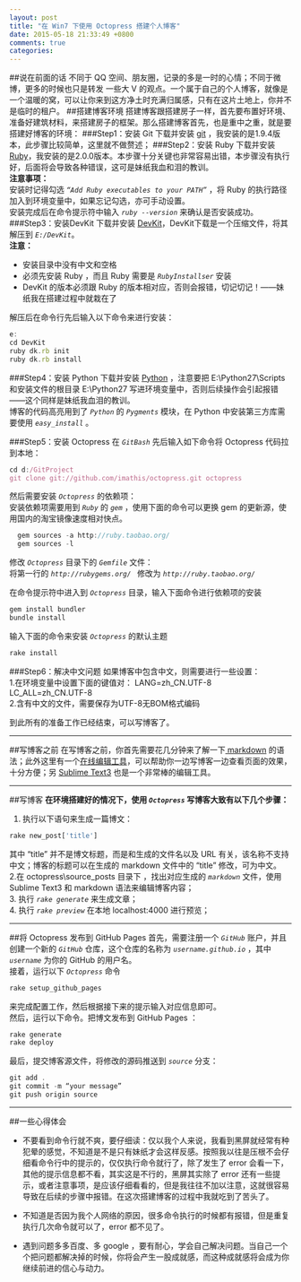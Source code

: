 ```yaml
---
layout: post
title: "在 Win7 下使用 Octopress 搭建个人博客"
date: 2015-05-18 21:33:49 +0800
comments: true
categories: 
---
```

##说在前面的话
不同于 QQ 空间、朋友圈，记录的多是一时的心情；不同于微博，更多的时候也只是转发
一些大 V 的观点。一个属于自己的个人博客，就像是一个温暖的窝，可以让你来到这方净土时充满归属感，只有在这片土地上，你并不是临时的租户。
##搭建博客环境
搭建博客跟搭建房子一样，首先要布置好环境、准备好建筑材料，来搭建房子的框架。那么搭建博客首先，也是重中之重，就是要搭建好博客的环境：
###Step1：安装 Git
下载并安装 [git](http://git-scm.com/) ，我安装的是1.9.4版本，此步骤比较简单，这里就不做赘述；
###Step2：安装 Ruby
下载并安装 [Ruby](http://rubyinstaller.org/downloads/)，我安装的是2.0.0版本。本步骤十分关键也非常容易出错，本步骤没有执行好，后面将会导致各种错误，这可是妹纸我血和泪的教训。  
**注意事项：**  
安装时记得勾选 *`“Add Ruby executables to your PATH”`* ，将 Ruby 的执行路径加入到环境变量中，如果忘记勾选，亦可手动设置。  
安装完成后在命令提示符中输入 *`ruby --version`* 来确认是否安装成功。   
###Step3：安装DevKit
下载并安装 [DevKit](http://rubyinstaller.org/downloads/)，DevKit下载是一个压缩文件，将其解压到 *`E:/DevKit`*。  
**注意：** 

- 安装目录中没有中文和空格  
- 必须先安装 Ruby ，而且 Ruby 需要是 *`RubyInstallser`* 安装  
- DevKit 的版本必须跟 Ruby 的版本相对应，否则会报错，切记切记！——妹纸我在搭建过程中就栽在了

解压后在命令行先后输入以下命令来进行安装：  
```javascript 
e:  
cd DevKit  
ruby dk.rb init  
ruby dk.rb install
```
###Step4：安装 Python
下载并安装 [Python](http://www.python.org/ftp/python/2.7.5/python-2.7.5.msi) ，注意要把 E:\Python27\Scripts 和安装文件的根目录 E:\Python27 写进环境变量中，否则后续操作会引起报错——这个同样是妹纸我血泪的教训。  
博客的代码高亮用到了 *`Python`* 的 *`Pygments`* 模块，在 Python 中安装第三方库需要使用 *`easy_install`* 。

###Step5：安装 Octopress
在 *`GitBash`* 先后输入如下命令将 Octopress 代码拉到本地：  
```javascript 
cd d:/GitProject   
git clone git://github.com/imathis/octopress.git octopress  
```
然后需要安装 *`Octopress`* 的依赖项：  
  安装依赖项需要用到 *`Ruby`* 的 *`gem`* ，使用下面的命令可以更换 gem 的更新源，使用国内的淘宝镜像速度相对快点。  
```javascript 
  gem sources -a http://ruby.taobao.org/   
  gem sources -l
```
修改 *`Octopress`* 目录下的 *`Gemfile`* 文件：  
  将第一行的 *`http://rubygems.org/ `* 修改为 *`http://ruby.taobao.org/`*   

在命令提示符中进入到 *`Octopress`* 目录，输入下面命令进行依赖项的安装  
```javascript   
gem install bundler  
bundle install
```
输入下面的命令来安装 *`Octopress`* 的默认主题  
```javascript  
rake install
```

###Step6：解决中文问题
如果博客中包含中文，则需要进行一些设置：      
1.在环境变量中设置下面的键值对：
LANG=zh_CN.UTF-8  
LC_ALL=zh_CN.UTF-8  
2.含有中文的文件，需要保存为UTF-8无BOM格式编码

到此所有的准备工作已经结束，可以写博客了。

***
##写博客之前
在写博客之前，你首先需要花几分钟来了解一下[ markdown](http://wowubuntu.com/markdown/#list) 的语法；此外这里有一个[在线编辑工具](http://mahua.jser.me/)，可以帮助你一边写博客一边查看页面的效果，十分方便；另 [Sublime Text3](http://www.sublimetext.com/3) 也是一个非常棒的编辑工具。

***
##写博客 
  **在环境搭建好的情况下，使用 *`Octopress`* 写博客大致有以下几个步骤：**  
  1. 执行以下语句来生成一篇博文：  
```javascript  
rake new_post['title']  
```  
其中 “title” 并不是博文标题，而是和生成的文件名以及 URL 有关，该名称不支持中文；博客的标题可以在生成的 markdown 文件中的 “title” 修改，可为中文。  
  2.在 octopress\source\_posts 目录下 ，找出对应生成的 *`markdown`* 文件，使用 Sublime Text3 和 markdown 语法来编辑博客内容；  
  3. 执行 *`rake generate`* 来生成文章；  
  4. 执行 *`rake preview`* 在本地 localhost:4000 进行预览；  
***
##将 Octopress 发布到  GitHub Pages
首先，需要注册一个 *`GitHub`* 账户，并且创建一个新的 *`GitHub`* 仓库，这个仓库的名称为 *`username.github.io`* ，其中 *`username`* 为你的 GitHub 的用户名。  
接着，运行以下 *`Octopress`* 命令  
```javascript   
rake setup_github_pages   
```   
来完成配置工作，然后根据接下来的提示输入对应信息即可。   
然后，运行以下命令。把博文发布到 GitHub Pages ：   
```javascript   
rake generate   
rake deploy  
```    
最后，提交博客源文件，将修改的源码推送到 *`source`* 分支：   
```javascript
git add .
git commit -m “your message”
git push origin source
```   
***
##一些心得体会
* 不要看到命令行就不爽，要仔细读：仅以我个人来说，我看到黑屏就经常有种犯晕的感觉，不知道是不是只有妹纸才会这样反感。按照我以往是压根不会仔细看命令行中的提示的，仅仅执行命令就行了，除了发生了 error 会看一下，其他的提示信息都不看，其实这是不行的，黑屏其实除了 error 还有一些提示，或者注意事项，是应该仔细看看的，但是我往往不加以注意，这就很容易导致在后续的步骤中报错。在这次搭建博客的过程中我就吃到了苦头了。

* 不知道是否因为我个人网络的原因，很多命令执行的时候都有报错，但是重复执行几次命令就可以了，error 都不见了。

* 遇到问题多多百度、多 google ，要有耐心，学会自己解决问题。当自己一个个把问题都解决掉的时候，你将会产生一股成就感，而这种成就感将会成为你继续前进的信心与动力。
